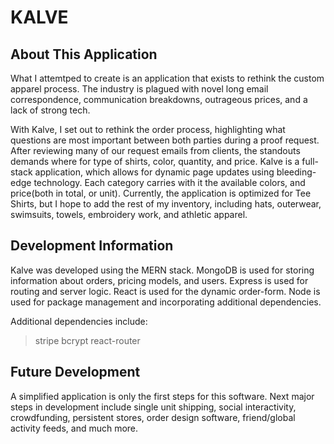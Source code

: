 # KALVE

## About This Application

What I attemtped to create is  an application that exists to rethink the custom apparel process. The industry is plagued with novel long email correspondence, communication breakdowns, outrageous prices, and a lack of strong tech. 

With Kalve, I set out to rethink the order process, highlighting what questions are most important between both parties during a proof
request. After reviewing many of our request emails from clients, the standouts demands where for type of shirts, color, quantity, and price. Kalve is a full-stack application, which allows for dynamic page updates using bleeding-edge technology. Each category carries with it the available colors, and price(both in total, or unit). Currently, the application is optimized for Tee Shirts, but I hope to add the rest of my inventory, including hats, outerwear, swimsuits, towels, embroidery work, and athletic apparel.

## Development Information
Kalve was developed using the MERN stack. MongoDB is used for storing information about orders, pricing models, and users. Express is used for routing and server logic. React is used for the dynamic order-form. Node is used for package management and incorporating additional dependencies. 

Additional dependencies include:
>stripe
>bcrypt
>react-router




## Future Development

A simplified application is only the first steps for this software. Next major steps in development include single unit shipping, social interactivity, crowdfunding, persistent stores, order design software, friend/global activity feeds, and much more.